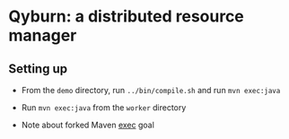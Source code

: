 # Qyburn: a distributed resource manager

## Setting up
- From the ```demo``` directory, run ```../bin/compile.sh``` and run ```mvn exec:java```
- Run ```mvn exec:java``` from the ```worker``` directory

- Note about forked Maven [exec](https://github.com/danielsuo/exec-maven-plugin) goal

